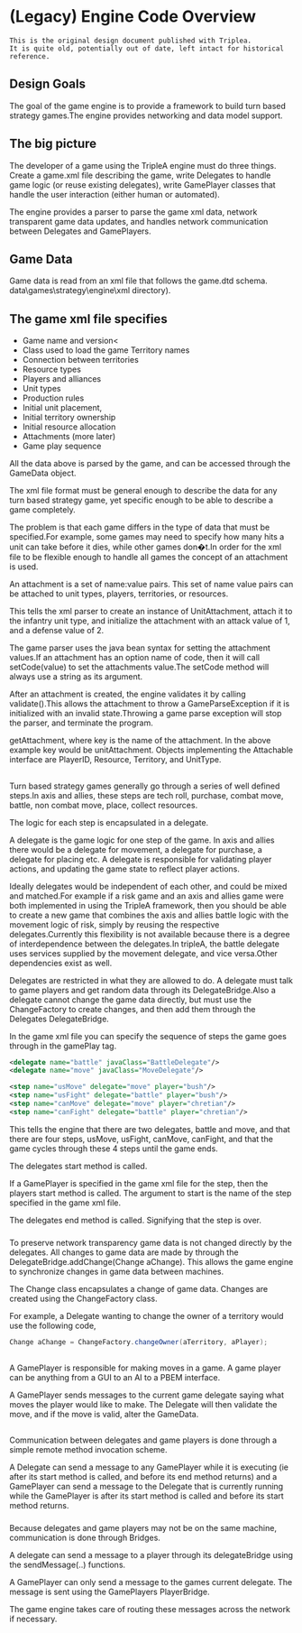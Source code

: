 # (Legacy) Engine Code Overview

```
This is the original design document published with Triplea.
It is quite old, potentially out of date, left intact for historical reference.
```

## Design Goals

The goal of the game engine is to provide a framework to
build turn based strategy games.The
engine provides networking and data model support.

## The big picture

The developer of a game using the TripleA engine must do
three things. Create a game.xml file
describing the game, write Delegates to handle game logic (or reuse existing
delegates), write GamePlayer classes that handle the user interaction (either
human or automated).

The engine provides a parser to parse the game xml data,
network transparent game data updates, and handles network communication
between Delegates and GamePlayers.

## Game Data

Game data is read from an xml file that follows the game.dtd
schema.
data\games\strategy\engine\xml directory).

## The game xml file specifies

* Game name and version<
* Class used to load the game
Territory names
* Connection between territories
* Resource types
* Players and alliances
* Unit types
* Production rules
* Initial unit placement,
* Initial territory ownership
* Initial resource allocation
* Attachments (more later)
* Game play sequence

All the data above is parsed by the game, and can be
accessed through the GameData object.

The xml file format must be general enough to describe the
data for any turn based strategy game, yet specific enough to be able to
describe a game completely.

The problem is that each game differs in the type of data
that must be specified.For example,
some games may need to specify how many hits a unit can take before it dies,
while other games don�t.In order for
the xml file to be flexible enough to handle all games the concept of an
attachment is used.

An attachment is a set of name:value pairs.<span
style="mso-spacerun: yes">  This set of name value pairs can be attached
to unit types, players, territories, or resources.

This tells the xml parser to create an instance of
UnitAttachment, attach it to the infantry unit type, and initialize the
attachment with an attack value of 1, and a defense value of 2.

The game parser uses the java bean syntax for setting the
attachment values.If an attachment
has an option name of code, then it will call setCode(value) to set the
attachments value.The setCode method
will always use a string as its argument.

After an attachment is created, the engine validates it by
calling validate().This allows the
attachment to throw a GameParseException if it is initialized with an invalid
state.Throwing a game parse exception
will stop the parser, and terminate the program.

getAttachment,
where key is the name of the attachment.
In the above example key would be unitAttachment.  Objects implementing the Attachable
interface are PlayerID, Resource, Territory, and UnitType.

##

Turn based strategy games generally go through a series of
well defined steps.In axis and allies,
these steps are tech roll, purchase, combat move, battle, non combat move,
place, collect resources.

The logic for each step is encapsulated in a delegate.

A delegate is the game logic for one step of the game.<span
style="mso-spacerun: yes">  In axis and allies there would be a delegate
for movement, a delegate for purchase, a delegate for placing etc.<span
style="mso-spacerun: yes">   A delegate is responsible for validating
player actions, and updating the game state to reflect player actions.

Ideally delegates would be independent of each other, and
could be mixed and matched.For example
if a risk game and an axis and allies game were both implemented in using the
TripleA framework, then you should be able to create a new game that combines
the axis and allies battle logic with the movement logic of risk, simply by reusing
the respective delegates.Currently
this flexibility is not available because there is a degree of interdependence
between the delegates.In tripleA, the
battle delegate uses services supplied by the movement delegate, and vice
versa.Other dependencies exist as
well.

Delegates are restricted in what they are allowed to do. A
delegate must talk to game players and get random data through its
DelegateBridge.Also a delegate cannot
change the game data directly, but must use the ChangeFactory to create
changes, and then add them through the Delegates DelegateBridge.

In the game xml file you can specify the sequence of steps
the game goes through in the gamePlay tag.

```xml
<delegate name="battle" javaClass="BattleDelegate"/>
<delegate name="move" javaClass="MoveDelegate"/>

<step name="usMove" delegate="move" player="bush"/>
<step name="usFight" delegate="battle" player="bush"/>
<step name="canMove" delegate="move" player="chretian"/>
<step name="canFight" delegate="battle" player="chretian"/>
```

This tells the engine that there are two delegates, battle
and move, and that there are four steps, usMove, usFight, canMove, canFight,
and that the game cycles through these 4 steps until the game ends.

 The delegates start method is called.

 If a GamePlayer is specified in the game xml file for the step, then the
 players start method is called. The argument to start is the name of the
 step specified in the game xml file.

 The delegates end method is called. Signifying that the step is over.

###

To preserve network transparency game data is not changed
directly by the delegates. All changes
to game data are made by through the DelegateBridge.addChange(Change
aChange). This allows the game engine
to synchronize changes in game data between machines.

The Change class encapsulates a change of game data. Changes are created using the ChangeFactory
class.

For example, a Delegate wanting to change the owner of a
territory would use the following code,

```java
Change aChange = ChangeFactory.changeOwner(aTerritory, aPlayer);
```

##

A GamePlayer is responsible for making moves in a game.<span
style="mso-spacerun: yes">  A game player can be anything from a GUI to
an AI to a PBEM interface.

A GamePlayer sends messages to the current game delegate
saying what moves the player would like to make. The Delegate will then
validate the move, and if the move is valid, alter the GameData.

##

Communication between delegates and game players is done
through a simple remote method invocation scheme.

A Delegate can send a message to any GamePlayer while it is
executing (ie after its start method is called, and before its end method
returns) and a GamePlayer can send a message to the Delegate that is currently
running while the GamePlayer is after its start method is called and before its
start method returns.

###

Because delegates and game players may not be on the same
machine, communication is done through Bridges.

A delegate can send a message to a player through its
delegateBridge using the sendMessage(..) functions.

A GamePlayer can only send a message to the games current
delegate. The message is sent using the
GamePlayers PlayerBridge.

The game engine takes care of routing these messages across
the network if necessary.
